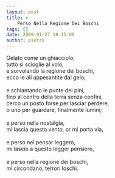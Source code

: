 ```yaml
---
layout: post
title: >
    Perso Nella Regione Dei Boschi
tags: []
date: 2009-01-27 18:15:00
author: pietro
---
```

Gelato come un ghiacciolo,<br/>tutto si scioglie al volo,<br/>e sorvolando la regione dei boschi,<br/>ecco le ali appesantite dal gelo;<br/><br/>e schiantando le punte dei pini,<br/>fino al centro della terra senza confini,<br/>cerco un posto forse per lasciar perdere,<br/>o uno per guardare, finalmente lumini;<br/><br/>e perso nella nostalgia,<br/>mi lascia questo vento, or mi porta via,<br/><br/>e perso nel pensar leggero,<br/>mi lascio a questo legger pensiero,<br/><br/>e perso nella regione dei boschi,<br/>mi circondano, terrori loschi.
